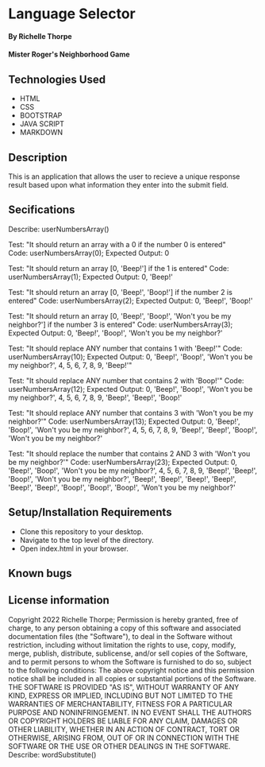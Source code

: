# Language Selector
#### By Richelle Thorpe
#### Mister Roger's Neighborhood Game

## Technologies Used
- HTML
- CSS
- BOOTSTRAP
- JAVA SCRIPT
- MARKDOWN

## Description
This is an application that allows the user to recieve a unique response result based upon what information they enter into the submit field. 

## Secifications
Describe: userNumbersArray()

Test: "It should return an array with a 0 if the number 0 is entered" <br/>
Code: userNumbersArray(0);
Expected Output: 0

Test: "It should return an array [0, 'Beep!'] if the 1 is entered"
Code: userNumbersArray(1);
Expected Output: 0, 'Beep!'

Test: "It should return an array [0, 'Beep!', 'Boop!'] if the number 2 is entered"
Code: userNumbersArray(2);
Expected Output: 0, 'Beep!', 'Boop!'

Test: "It should return an array [0, 'Beep!', 'Boop!', 'Won't you be my neighbor?'] if the number 3 is entered"
Code: userNumbersArray(3);
Expected Output: 0, 'Beep!', 'Boop!', 'Won't you be my neighbor?'

Test: "It should replace ANY number that contains 1 with 'Beep!'"
Code: userNumbersArray(10);
Expected Output: 0, 'Beep!', 'Boop!', 'Won't you be my neighbor?', 4, 5, 6, 7, 8, 9, 'Beep!'"

Test: "It should replace ANY number that contains 2 with 'Boop!'"
Code: userNumbersArray(12);
Expected Output: 0, 'Beep!', 'Boop!', 'Won't you be my neighbor?', 4, 5, 6, 7, 8, 9, 'Beep!', 'Beep!', 'Boop!'

Test: "It should replace ANY number that contains 3 with 'Won't you be my neighbor?'"
Code: userNumbersArray(13);
Expected Output: 0, 'Beep!', 'Boop!', 'Won't you be my neighbor?', 4, 5, 6, 7, 8, 9, 'Beep!', 'Beep!', 'Boop!', 'Won't you be my neighbor?'

Test: "It should replace the number that contains 2 AND 3 with 'Won't you be my neighbor?'"
Code: userNumbersArray(23);
Expected Output: 0, 'Beep!', 'Boop!', 'Won't you be my neighbor?', 4, 5, 6, 7, 8, 9, 'Beep!', 'Beep!', 'Boop!', 'Won't you be my neighbor?', 'Beep!', 'Beep!', 'Beep!', 'Beep!', 'Beep!', 'Beep!', 'Boop!', 'Boop!', 'Boop!', 'Won't you be my neighbor?'


## Setup/Installation Requirements
- Clone this repository to your desktop.
- Navigate to the top level of the directory.
- Open index.html in your browser.

## Known bugs


## License information
Copyright 2022 Richelle Thorpe;
Permission is hereby granted, free of charge, to any person obtaining a copy of this software and associated documentation files (the "Software"), to deal in the Software without restriction, including without limitation the rights to use, copy, modify, merge, publish, distribute, sublicense, and/or sell copies of the Software, and to permit persons to whom the Software is furnished to do so, subject to the following conditions:
The above copyright notice and this permission notice shall be included in all copies or substantial portions of the Software.
THE SOFTWARE IS PROVIDED "AS IS", WITHOUT WARRANTY OF ANY KIND, EXPRESS OR IMPLIED, INCLUDING BUT NOT LIMITED TO THE WARRANTIES OF MERCHANTABILITY, FITNESS FOR A PARTICULAR PURPOSE AND NONINFRINGEMENT. IN NO EVENT SHALL THE AUTHORS OR COPYRIGHT HOLDERS BE LIABLE FOR ANY CLAIM, DAMAGES OR OTHER LIABILITY, WHETHER IN AN ACTION OF CONTRACT, TORT OR OTHERWISE, ARISING FROM, OUT OF OR IN CONNECTION WITH THE SOFTWARE OR THE USE OR OTHER DEALINGS IN THE SOFTWARE.
Describe: wordSubstitute()

